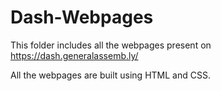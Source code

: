 # Dash-Webpages

This folder includes all the webpages present on https://dash.generalassemb.ly/

All the webpages are built using HTML and CSS. 
